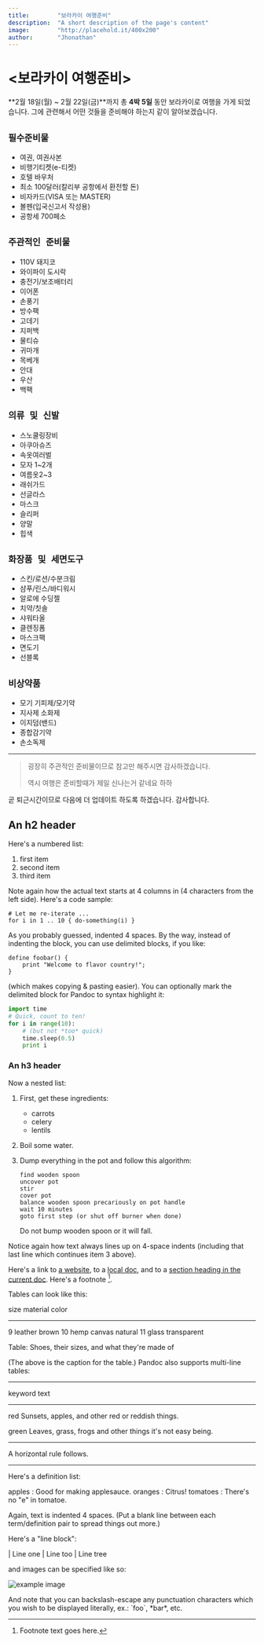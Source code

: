 ```yaml
---
title:        "보라카이 여행준비"
description:  "A short description of the page's content"
image:        "http://placehold.it/400x200"
author:       "Jhonathan"
---
```


<보라카이 여행준비>
=======================

**2월 18일(월) ~ 2월 22일(금)**까지 총 **4박 5일** 동안 보라카이로 여행을 가게 되었습니다.
그에 관련해서 어떤 것들을 준비해야 하는지 같이 알아보겠습니다.

`필수준비물`
---
  * 여권, 여권사본
  * 비행기티켓(e-티켓)
  * 호텔 바우처
  * 최소 100달러(칼리부 공항에서 환전할 돈)
  * 비자카드(VISA 또는 MASTER)
  * 볼펜(입국신고서 작성용)
  * 공항세 700페소

`주관적인 준비물`
---
  * 110V 돼지코
  * 와이파이 도시락
  * 충전기/보조배터리
  * 이어폰
  * 손풍기
  * 방수팩
  * 고데기
  * 지퍼백
  * 물티슈
  * 귀마개
  * 목베개
  * 안대
  * 우산
  * 백팩

`의류 및 신발`
---
  * 스노쿨링장비
  * 아쿠아슈즈
  * 속옷여러벌
  * 모자 1~2개
  * 여름옷2~3
  * 래쉬가드
  * 선글라스
  * 마스크
  * 슬리퍼
  * 양말
  * 힙색

`화장품 및 세면도구`
---
  * 스킨/로션/수분크림
  * 샴푸/린스/바디워시
  * 알로에 수딩젤
  * 치약/칫솔
  * 샤워타올
  * 클렌징폼
  * 마스크팩
  * 면도기
  * 선블록

`비상약품`
---
  * 모기 기피제/모기약
  * 지사제 소화제
  * 이지덤(밴드)
  * 종합감기약
  * 손소독제
---
> 굉장히 주관적인 준비물이므로
> 참고만 해주시면 감사하겠습니다.
>
> 역시 여행은 준비할때가 제일
> 신나는거 같네요 하하

곧 퇴근시간이므로 다음에 더 업데이트 하도록 하겠습니다. 감사합니다.



An h2 header
------------

Here's a numbered list:

 1. first item
 2. second item
 3. third item

Note again how the actual text starts at 4 columns in (4 characters
from the left side). Here's a code sample:

    # Let me re-iterate ...
    for i in 1 .. 10 { do-something(i) }

As you probably guessed, indented 4 spaces. By the way, instead of
indenting the block, you can use delimited blocks, if you like:

~~~
define foobar() {
    print "Welcome to flavor country!";
}
~~~

(which makes copying & pasting easier). You can optionally mark the
delimited block for Pandoc to syntax highlight it:

~~~python
import time
# Quick, count to ten!
for i in range(10):
    # (but not *too* quick)
    time.sleep(0.5)
    print i
~~~



### An h3 header ###

Now a nested list:

 1. First, get these ingredients:

      * carrots
      * celery
      * lentils

 2. Boil some water.

 3. Dump everything in the pot and follow
    this algorithm:

        find wooden spoon
        uncover pot
        stir
        cover pot
        balance wooden spoon precariously on pot handle
        wait 10 minutes
        goto first step (or shut off burner when done)

    Do not bump wooden spoon or it will fall.

Notice again how text always lines up on 4-space indents (including
that last line which continues item 3 above).

Here's a link to [a website](http://foo.bar), to a [local
doc](local-doc.html), and to a [section heading in the current
doc](#an-h2-header). Here's a footnote [^1].

[^1]: Footnote text goes here.

Tables can look like this:

size  material      color
----  ------------  ------------
9     leather       brown
10    hemp canvas   natural
11    glass         transparent

Table: Shoes, their sizes, and what they're made of

(The above is the caption for the table.) Pandoc also supports
multi-line tables:

--------  -----------------------
keyword   text
--------  -----------------------
red       Sunsets, apples, and
          other red or reddish
          things.

green     Leaves, grass, frogs
          and other things it's
          not easy being.
--------  -----------------------

A horizontal rule follows.

***

Here's a definition list:

apples
  : Good for making applesauce.
oranges
  : Citrus!
tomatoes
  : There's no "e" in tomatoe.

Again, text is indented 4 spaces. (Put a blank line between each
term/definition pair to spread things out more.)

Here's a "line block":

| Line one
|   Line too
| Line tree

and images can be specified like so:

![example image](http://placehold.it/800x250 "An exemplary image")


And note that you can backslash-escape any punctuation characters
which you wish to be displayed literally, ex.: \`foo\`, \*bar\*, etc.
